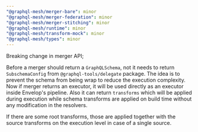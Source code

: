 ```yaml
---
"@graphql-mesh/merger-bare": minor
"@graphql-mesh/merger-federation": minor
"@graphql-mesh/merger-stitching": minor
"@graphql-mesh/runtime": minor
"@graphql-mesh/transform-mock": minor
"@graphql-mesh/types": minor
---
```


Breaking change in merger API;

Before a merger should return a `GraphQLSchema`, not it needs to return `SubschemaConfig` from `@graphql-tools/delegate` package.
The idea is to prevent the schema from being wrap to reduce the execution complexity.
Now if merger returns an executor, it will be used directly as an executor inside Envelop's pipeline.
Also it can return `transforms` which will be applied during execution while schema transforms are applied on build time without any modification in the resolvers.

If there are some root transforms, those are applied together with the source transforms on the execution level in case of a single source.

